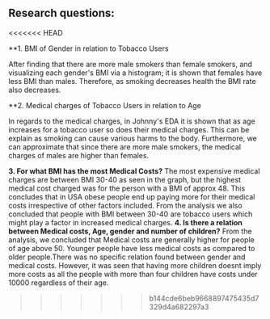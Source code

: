  ## Research questions:
<<<<<<< HEAD
 
**1. BMI of Gender in relation to Tobacco Users
 
   After finding that there are more male smokers than female smokers, and visualizing each gender's BMI via a histogram; it is shown that females have less BMI than males. Therefore, as smoking decreases health the BMI rate also decreases.
 
 **2. Medical charges of Tobacco Users in relation to Age  
 
   In regards to the medical charges, in Johnny's EDA it is shown that as age increases for a tobacco user so does their medical charges. This can be explain as smoking can cause various harms to the body. Furthermore, we can approximate that since there are more male smokers, the medical charges of males are higher than females. 

 **3. For what BMI has the most Medical Costs?**
    The most expensive medical charges are between BMI 30-40 as seen in the graph, but the highest medical cost charged was for the person with a BMI of approx 48. This concludes that in USA obese people end up paying more for their medical costs irrespective of other factors included.
    From the analysis we also concluded that people with BMI between 30-40 are tobacco users which might play a factor in increased medical charges.
 **4. Is there a relation between Medical costs, Age, gender and number of children?**
    From the analysis, we concluded that Medical costs are generally higher for people of age above 50. Younger people have less medical costs as compared to older people.There was no specific relation found between gender and medical costs. 
    However, it was seen that having more children doesnt imply more costs as all the people with more than four children have costs under 10000 regardless of their age.
>>>>>>> b144cde6beb9668897475435d7329d4a682297a3
      
 